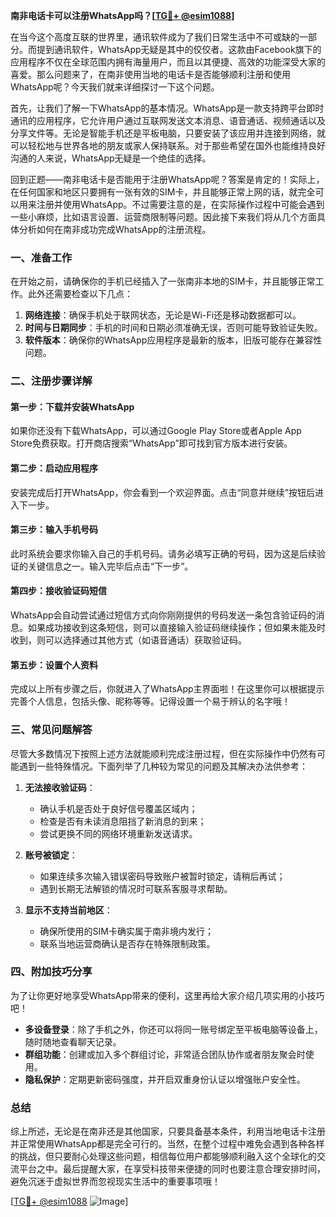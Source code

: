 **南非电话卡可以注册WhatsApp吗？[[TG💪+ @esim1088](https://t.me/s/esim1088)]**

在当今这个高度互联的世界里，通讯软件成为了我们日常生活中不可或缺的一部分。而提到通讯软件，WhatsApp无疑是其中的佼佼者。这款由Facebook旗下的应用程序不仅在全球范围内拥有海量用户，而且以其便捷、高效的功能深受大家的喜爱。那么问题来了，在南非使用当地的电话卡是否能够顺利注册和使用WhatsApp呢？今天我们就来详细探讨一下这个问题。

首先，让我们了解一下WhatsApp的基本情况。WhatsApp是一款支持跨平台即时通讯的应用程序，它允许用户通过互联网发送文本消息、语音通话、视频通话以及分享文件等。无论是智能手机还是平板电脑，只要安装了该应用并连接到网络，就可以轻松地与世界各地的朋友或家人保持联系。对于那些希望在国外也能维持良好沟通的人来说，WhatsApp无疑是一个绝佳的选择。

回到正题——南非电话卡是否能用于注册WhatsApp呢？答案是肯定的！实际上，在任何国家和地区只要拥有一张有效的SIM卡，并且能够正常上网的话，就完全可以用来注册并使用WhatsApp。不过需要注意的是，在实际操作过程中可能会遇到一些小麻烦，比如语言设置、运营商限制等问题。因此接下来我们将从几个方面具体分析如何在南非成功完成WhatsApp的注册流程。

### 一、准备工作

在开始之前，请确保你的手机已经插入了一张南非本地的SIM卡，并且能够正常工作。此外还需要检查以下几点：

1. **网络连接**：确保手机处于联网状态，无论是Wi-Fi还是移动数据都可以。
2. **时间与日期同步**：手机的时间和日期必须准确无误，否则可能导致验证失败。
3. **软件版本**：确保你的WhatsApp应用程序是最新的版本，旧版可能存在兼容性问题。

### 二、注册步骤详解

#### 第一步：下载并安装WhatsApp

如果你还没有下载WhatsApp，可以通过Google Play Store或者Apple App Store免费获取。打开商店搜索“WhatsApp”即可找到官方版本进行安装。

#### 第二步：启动应用程序

安装完成后打开WhatsApp，你会看到一个欢迎界面。点击“同意并继续”按钮后进入下一步。

#### 第三步：输入手机号码

此时系统会要求你输入自己的手机号码。请务必填写正确的号码，因为这是后续验证的关键信息之一。输入完毕后点击“下一步”。

#### 第四步：接收验证码短信

WhatsApp会自动尝试通过短信方式向你刚刚提供的号码发送一条包含验证码的消息。如果成功接收到这条短信，则可以直接输入验证码继续操作；但如果未能及时收到，则可以选择通过其他方式（如语音通话）获取验证码。

#### 第五步：设置个人资料

完成以上所有步骤之后，你就进入了WhatsApp主界面啦！在这里你可以根据提示完善个人信息，包括头像、昵称等等。记得设置一个易于辨认的名字哦！

### 三、常见问题解答

尽管大多数情况下按照上述方法就能顺利完成注册过程，但在实际操作中仍然有可能遇到一些特殊情况。下面列举了几种较为常见的问题及其解决办法供参考：

1. **无法接收验证码**：
   - 确认手机是否处于良好信号覆盖区域内；
   - 检查是否有未读消息阻挡了新消息的到来；
   - 尝试更换不同的网络环境重新发送请求。

2. **账号被锁定**：
   - 如果连续多次输入错误密码导致账户被暂时锁定，请稍后再试；
   - 遇到长期无法解锁的情况时可联系客服寻求帮助。

3. **显示不支持当前地区**：
   - 确保所使用的SIM卡确实属于南非境内发行；
   - 联系当地运营商确认是否存在特殊限制政策。

### 四、附加技巧分享

为了让你更好地享受WhatsApp带来的便利，这里再给大家介绍几项实用的小技巧吧！

- **多设备登录**：除了手机之外，你还可以将同一账号绑定至平板电脑等设备上，随时随地查看聊天记录。
- **群组功能**：创建或加入多个群组讨论，非常适合团队协作或者朋友聚会时使用。
- **隐私保护**：定期更新密码强度，并开启双重身份认证以增强账户安全性。

### 总结

综上所述，无论是在南非还是其他国家，只要具备基本条件，利用当地电话卡注册并正常使用WhatsApp都是完全可行的。当然，在整个过程中难免会遇到各种各样的挑战，但只要耐心处理这些问题，相信每位用户都能够顺利融入这个全球化的交流平台之中。最后提醒大家，在享受科技带来便捷的同时也要注意合理安排时间，避免沉迷于虚拟世界而忽视现实生活中的重要事项哦！

[[TG💪+ @esim1088](https://t.me/s/esim1088) ![Image](https://i.postimg.cc/4NQfJmqS/Snipaste-2025-05-13-00-14-12.png)]